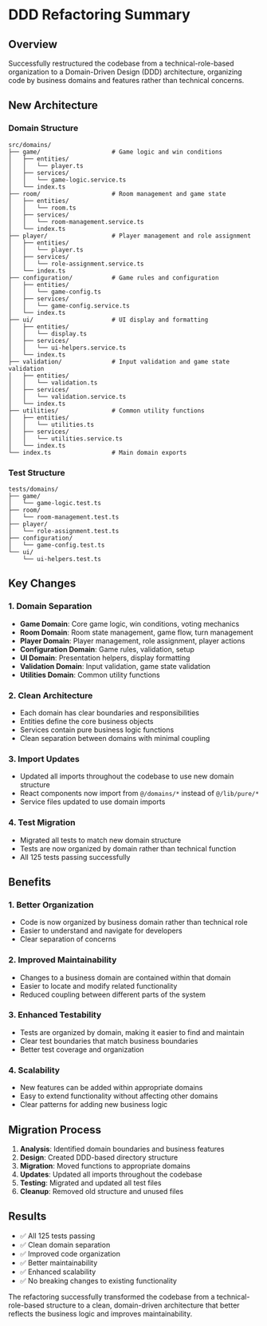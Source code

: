 # DDD Refactoring Summary

## Overview

Successfully restructured the codebase from a technical-role-based organization to a Domain-Driven Design (DDD) architecture, organizing code by business domains and features rather than technical concerns.

## New Architecture

### Domain Structure

```
src/domains/
├── game/                    # Game logic and win conditions
│   ├── entities/
│   │   └── player.ts
│   ├── services/
│   │   └── game-logic.service.ts
│   └── index.ts
├── room/                    # Room management and game state
│   ├── entities/
│   │   └── room.ts
│   ├── services/
│   │   └── room-management.service.ts
│   └── index.ts
├── player/                  # Player management and role assignment
│   ├── entities/
│   │   └── player.ts
│   ├── services/
│   │   └── role-assignment.service.ts
│   └── index.ts
├── configuration/           # Game rules and configuration
│   ├── entities/
│   │   └── game-config.ts
│   ├── services/
│   │   └── game-config.service.ts
│   └── index.ts
├── ui/                      # UI display and formatting
│   ├── entities/
│   │   └── display.ts
│   ├── services/
│   │   └── ui-helpers.service.ts
│   └── index.ts
├── validation/              # Input validation and game state validation
│   ├── entities/
│   │   └── validation.ts
│   ├── services/
│   │   └── validation.service.ts
│   └── index.ts
├── utilities/               # Common utility functions
│   ├── entities/
│   │   └── utilities.ts
│   ├── services/
│   │   └── utilities.service.ts
│   └── index.ts
└── index.ts                 # Main domain exports
```

### Test Structure

```
tests/domains/
├── game/
│   └── game-logic.test.ts
├── room/
│   └── room-management.test.ts
├── player/
│   └── role-assignment.test.ts
├── configuration/
│   └── game-config.test.ts
└── ui/
    └── ui-helpers.test.ts
```

## Key Changes

### 1. Domain Separation

- **Game Domain**: Core game logic, win conditions, voting mechanics
- **Room Domain**: Room state management, game flow, turn management
- **Player Domain**: Player management, role assignment, player actions
- **Configuration Domain**: Game rules, validation, setup
- **UI Domain**: Presentation helpers, display formatting
- **Validation Domain**: Input validation, game state validation
- **Utilities Domain**: Common utility functions

### 2. Clean Architecture

- Each domain has clear boundaries and responsibilities
- Entities define the core business objects
- Services contain pure business logic functions
- Clean separation between domains with minimal coupling

### 3. Import Updates

- Updated all imports throughout the codebase to use new domain structure
- React components now import from `@/domains/*` instead of `@/lib/pure/*`
- Service files updated to use domain imports

### 4. Test Migration

- Migrated all tests to match new domain structure
- Tests are now organized by domain rather than technical function
- All 125 tests passing successfully

## Benefits

### 1. Better Organization

- Code is now organized by business domain rather than technical role
- Easier to understand and navigate for developers
- Clear separation of concerns

### 2. Improved Maintainability

- Changes to a business domain are contained within that domain
- Easier to locate and modify related functionality
- Reduced coupling between different parts of the system

### 3. Enhanced Testability

- Tests are organized by domain, making it easier to find and maintain
- Clear test boundaries that match business boundaries
- Better test coverage and organization

### 4. Scalability

- New features can be added within appropriate domains
- Easy to extend functionality without affecting other domains
- Clear patterns for adding new business logic

## Migration Process

1. **Analysis**: Identified domain boundaries and business features
2. **Design**: Created DDD-based directory structure
3. **Migration**: Moved functions to appropriate domains
4. **Updates**: Updated all imports throughout the codebase
5. **Testing**: Migrated and updated all test files
6. **Cleanup**: Removed old structure and unused files

## Results

- ✅ All 125 tests passing
- ✅ Clean domain separation
- ✅ Improved code organization
- ✅ Better maintainability
- ✅ Enhanced scalability
- ✅ No breaking changes to existing functionality

The refactoring successfully transformed the codebase from a technical-role-based structure to a clean, domain-driven architecture that better reflects the business logic and improves maintainability.
